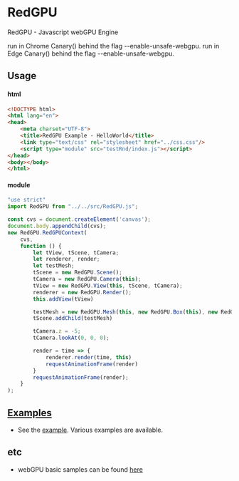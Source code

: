 # RedGPU
RedGPU - Javascript webGPU Engine

run in Chrome Canary() behind the flag --enable-unsafe-webgpu.
run in Edge Canary() behind the flag --enable-unsafe-webgpu.

## Usage
#### html
```html
<!DOCTYPE html>
<html lang="en">
<head>
    <meta charset="UTF-8">
    <title>RedGPU Example - HelloWorld</title>
    <link type="text/css" rel="stylesheet" href="../css.css"/>
    <script type="module" src="testRnd/index.js"></script>
</head>
<body></body>
</html>
```

#### module
```javascript
"use strict"
import RedGPU from "../../src/RedGPU.js";

const cvs = document.createElement('canvas');
document.body.appendChild(cvs);
new RedGPU.RedGPUContext(
	cvs,
	function () {
		let tView, tScene, tCamera;
		let renderer, render;
		let testMesh;
		tScene = new RedGPU.Scene();
		tCamera = new RedGPU.Camera(this);
		tView = new RedGPU.View(this, tScene, tCamera);
		renderer = new RedGPU.Render();
		this.addView(tView)

		testMesh = new RedGPU.Mesh(this, new RedGPU.Box(this), new RedGPU.ColorMaterial(this))
		tScene.addChild(testMesh)

		tCamera.z = -5;
		tCamera.lookAt(0, 0, 0);

		render = time => {
			renderer.render(time, this)
			requestAnimationFrame(render)
		}
		requestAnimationFrame(render);
	}
);
```
## [Examples](https://redcamel.github.io/RedGPU/examples/)
   - See the [example](https://redcamel.github.io/RedGPU/examples/). Various examples are available.


## etc
 - webGPU basic samples can be found [here](https://github.com/redcamel/webgpu)
